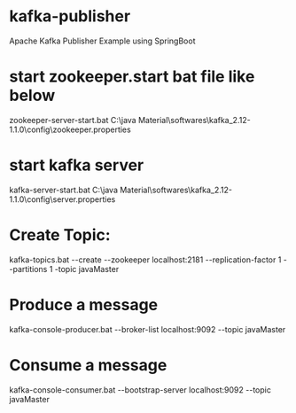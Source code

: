 # kafka-publisher
Apache Kafka Publisher Example using SpringBoot

# start zookeeper.start bat file like below
zookeeper-server-start.bat C:\java Material\softwares\kafka_2.12-1.1.0\config\zookeeper.properties

# start kafka server
kafka-server-start.bat C:\java Material\softwares\kafka_2.12-1.1.0\config\server.properties

# Create Topic:
kafka-topics.bat --create --zookeeper localhost:2181 --replication-factor 1 --partitions 1 -topic javaMaster

# Produce a message 
kafka-console-producer.bat --broker-list localhost:9092 --topic javaMaster

# Consume a message
kafka-console-consumer.bat --bootstrap-server localhost:9092 --topic javaMaster
